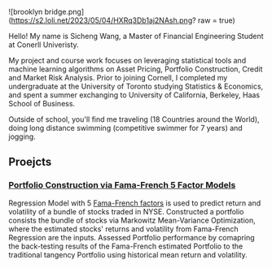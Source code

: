 
![brooklyn bridge.png](https://s2.loli.net/2023/05/04/HXRq3Db1aj2NAsh.png? raw = true)

Hello! My name is Sicheng Wang, a Master of Financial Engineering Student at Conerll Univeristy. 

My project and course work focuses on leveraging statistical tools and machine learning algorithms on Asset Pricing, Portfolio Construction, Credit and Market Risk Analysis. Prior to joining Cornell, I completed my undergraduate at the University of Toronto studying Statistics & Economics, and spent a summer exchanging to University of California, Berkeley, Haas School of Business.


Outside of school, you'll find me traveling (18 Countries around the World), doing long distance swimming (competitive swimmer for 7 years) and jogging.

## Proejcts

### [Portfolio Construction via Fama-French 5 Factor Models](https://github.com/wangsic4/Sicheng-personal-website/tree/main/Fama-French%205%20Factor%20Estimation)
Regression Model with 5 [Fama-French factors](https://mba.tuck.dartmouth.edu/pages/faculty/ken.french/data_library.html) is used to predict return and volatility of a bundle of stocks traded in NYSE. Constructed a portfolio consists the bundle of stocks via Markowitz Mean-Variance Optimization, where the estimated stocks' returns and volatility from Fama-French Regression are the inputs. Assessed Portfolio performance by comapring the back-testing results of the Fama-French estimated Portfolio to the traditional tangency Portfolio using historical mean return and volatility.



